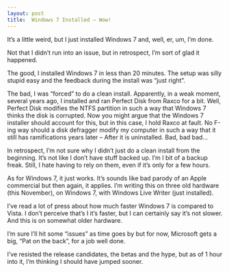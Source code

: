 ```yaml
---
layout: post
title:  Windows 7 Installed – Wow!
---
```

It’s a little weird, but I just installed Windows 7 and, well, er, um, I’m done.

Not that I didn’t run into an issue, but in retrospect, I’m sort of glad it happened.

The good, I installed Windows 7 in less than 20 minutes. The setup was silly stupid easy and the feedback during the install was “just right”.

The bad, I was “forced” to do a clean install. Apparently, in a weak moment, several years ago, I installed and ran Perfect Disk from Raxco for a bit. Well, Perfect Disk modifies the NTFS partition in such a way that Windows 7 thinks the disk is corrupted. Now you might argue that the Windows 7 installer should account for this, but in this case, I hold Raxco at fault. No F-ing way should a disk defragger modify my computer in such a way that it still has ramifications years later – After it is uninstalled. Bad, bad bad…

In retrospect, I’m not sure why I didn’t just do a clean install from the beginning. It’s not like I don’t have stuff backed up. I’m I bit of a backup freak. Still, I hate having to rely on them, even if it’s only for a few hours.

As for Windows 7, it just works. It’s sounds like bad parody of an Apple commercial but then again, it applies. I’m writing this on three old hardware (this November), on Windows 7, with Windows Live Writer (just installed).

I’ve read a lot of press about how much faster Windows 7 is compared to Vista. I don’t perceive that’s I it’s faster, but I can certainly say it’s not slower. And this is on somewhat older hardware.

I’m sure I’ll hit some “issues” as time goes by but for now, Microsoft gets a big, “Pat on the back”, for a job well done.

I’ve resisted the release candidates, the betas and the hype, but as of 1 hour into it, I’m thinking I should have jumped sooner.
